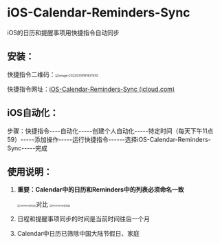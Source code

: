 # iOS-Calendar-Reminders-Sync
iOS的日历和提醒事项用快捷指令自动同步



## 安装：

快捷指令二维码：<img src="http://resources.whmetis.com/resources/20220318/191940.png" alt="image-20220318191937450" style="zoom:50%;" />

快捷指令网址：[iOS-Calendar-Reminders-Sync (icloud.com)](https://www.icloud.com/shortcuts/6bcab5599962454e99aeb9c186c9a2cb)



## iOS自动化：

步骤：快捷指令----自动化-----创建个人自动化-----特定时间（每天下午11点59）-----添加操作-----运行快捷指令------选择iOS-Calendar-Reminders-Sync-----完成



## 使用说明：

1. **重要：Calendar中的日历和Reminders中的列表必须命名一致**

   <img src="http://resources.whmetis.com/resources/20220318/183256.png" alt="Calendar中的日历" style="zoom: 33%;" />对比 <img src="http://resources.whmetis.com/resources/20220318/183111.png" alt="Reminders中的列表" style="zoom: 33%;" />

2. 日程和提醒事项同步的时间是当前时间往后一个月

3. Calendar中日历已筛除中国大陆节假日、家庭
